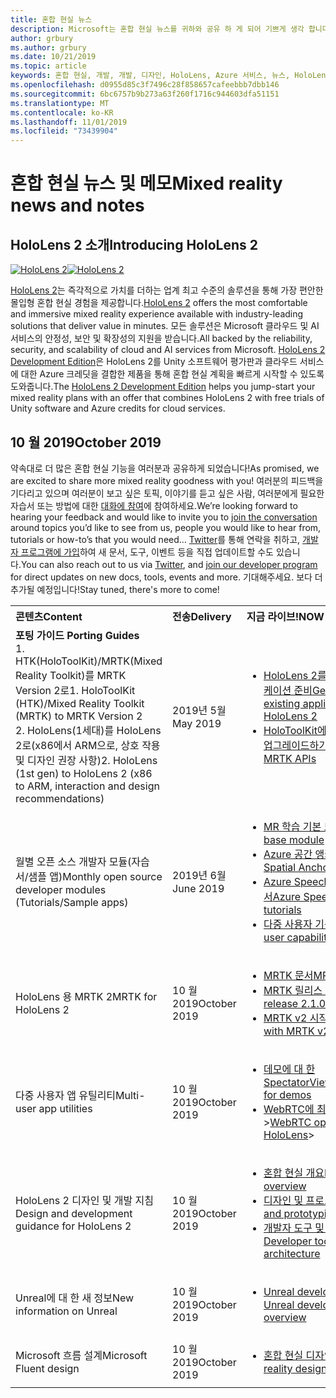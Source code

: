 ```yaml
---
title: 혼합 현실 뉴스
description: Microsoft는 혼합 현실 뉴스를 귀하와 공유 하 게 되어 기쁘게 생각 합니다. 사용자 의견을 기다리고 있으며 대화를 참여 하도록 초대 하 고 싶습니다.
author: grbury
ms.author: grbury
ms.date: 10/21/2019
ms.topic: article
keywords: 혼합 현실, 개발, 개발, 디자인, HoloLens, Azure 서비스, 뉴스, HoloLens 2
ms.openlocfilehash: d0955d85c3f7496c28f858657cafeebbb7dbb146
ms.sourcegitcommit: 6bc6757b9b273a63f260f1716c944603dfa51151
ms.translationtype: MT
ms.contentlocale: ko-KR
ms.lasthandoff: 11/01/2019
ms.locfileid: "73439904"
---
```

# <a name="mixed-reality-news-and-notes"></a><span data-ttu-id="619b8-105">혼합 현실 뉴스 및 메모</span><span class="sxs-lookup"><span data-stu-id="619b8-105">Mixed reality news and notes</span></span>

## <a name="introducing-hololens-2"></a><span data-ttu-id="619b8-106">HoloLens 2 소개</span><span class="sxs-lookup"><span data-stu-id="619b8-106">Introducing HoloLens 2</span></span>

<span data-ttu-id="619b8-107">[![HoloLens 2](images/hololens2.jpg)](https://www.microsoft.com/hololens/hardware)</span><span class="sxs-lookup"><span data-stu-id="619b8-107">[![HoloLens 2](images/hololens2.jpg)](https://www.microsoft.com/hololens/hardware)</span></span>

<span data-ttu-id="619b8-108">[HoloLens 2](https://www.microsoft.com/hololens/hardware)는 즉각적으로 가치를 더하는 업계 최고 수준의 솔루션을 통해 가장 편안한 몰입형 혼합 현실 경험을 제공합니다.</span><span class="sxs-lookup"><span data-stu-id="619b8-108">[HoloLens 2](https://www.microsoft.com/hololens/hardware) offers the most comfortable and immersive mixed reality experience available with industry-leading solutions that deliver value in minutes.</span></span> <span data-ttu-id="619b8-109">모든 솔루션은 Microsoft 클라우드 및 AI 서비스의 안정성, 보안 및 확장성의 지원을 받습니다.</span><span class="sxs-lookup"><span data-stu-id="619b8-109">All backed by the reliability, security, and scalability of cloud and AI services from Microsoft.</span></span> <span data-ttu-id="619b8-110">[HoloLens 2 Development Edition](https://www.microsoft.com//hololens/developers)은 HoloLens 2를 Unity 소프트웨어 평가판과 클라우드 서비스에 대한 Azure 크레딧을 결합한 제품을 통해 혼합 현실 계획을 빠르게 시작할 수 있도록 도와줍니다.</span><span class="sxs-lookup"><span data-stu-id="619b8-110">The [HoloLens 2 Development Edition](https://www.microsoft.com//hololens/developers) helps you jump-start your mixed reality plans with an offer that combines HoloLens 2 with free trials of Unity software and Azure credits for cloud services.</span></span>

## <a name="october-2019"></a><span data-ttu-id="619b8-111">10 월 2019</span><span class="sxs-lookup"><span data-stu-id="619b8-111">October 2019</span></span>

<span data-ttu-id="619b8-112">약속대로 더 많은 혼합 현실 기능을 여러분과 공유하게 되었습니다!</span><span class="sxs-lookup"><span data-stu-id="619b8-112">As promised, we are excited to share more mixed reality goodness with you!</span></span> <span data-ttu-id="619b8-113">여러분의 피드백을 기다리고 있으며 여러분이 보고 싶은 토픽, 이야기를 듣고 싶은 사람, 여러분에게 필요한 자습서 또는 방법에 대한 [대화에 참여](https://holodevelopersslack.azurewebsites.net/)에 참여하세요.</span><span class="sxs-lookup"><span data-stu-id="619b8-113">We’re looking forward to hearing your feedback and would like to invite you to [join the conversation](https://holodevelopersslack.azurewebsites.net/) around topics you’d like to see from us, people you would like to hear from, tutorials or how-to’s that you would need…</span></span> <span data-ttu-id="619b8-114">[Twitter](https://twitter.com/MxdRealityDev)를 통해 연락을 취하고, [개발자 프로그램에 가입](https://aka.ms/iwantmr)하여 새 문서, 도구, 이벤트 등을 직접 업데이트할 수도 있습니다.</span><span class="sxs-lookup"><span data-stu-id="619b8-114">You can also reach out to us via [Twitter](https://twitter.com/MxdRealityDev), and [join our developer program](https://aka.ms/iwantmr) for direct updates on new docs, tools, events and more.</span></span> <span data-ttu-id="619b8-115">기대해주세요. 보다 더 추가될 예정입니다!</span><span class="sxs-lookup"><span data-stu-id="619b8-115">Stay tuned, there's more to come!</span></span>

<table>
<tr>
<th style="width: 400px; text-align:left;"><span data-ttu-id="619b8-116">콘텐츠</span><span class="sxs-lookup"><span data-stu-id="619b8-116">Content</span></span></th><th style="width: 125px; text-align:left;"><span data-ttu-id="619b8-117">전송</span><span class="sxs-lookup"><span data-stu-id="619b8-117">Delivery</span></span></th><th style="width: 125px; text-align:left;"><span data-ttu-id="619b8-118">지금 라이브!</span><span class="sxs-lookup"><span data-stu-id="619b8-118">NOW LIVE!</span></span></th>
</tr> 
<tr>
<td><span data-ttu-id="619b8-119"><b>포팅 가이드</b> </span><span class="sxs-lookup"><span data-stu-id="619b8-119"><b>Porting Guides</b> </span></span><br><span data-ttu-id="619b8-120">1. HTK(HoloToolKit)/MRTK(Mixed Reality Toolkit)를 MRTK Version 2로</span><span class="sxs-lookup"><span data-stu-id="619b8-120">1. HoloToolKit (HTK)/Mixed Reality Toolkit (MRTK) to MRTK Version 2</span></span>
<br><span data-ttu-id="619b8-121">2. HoloLens(1세대)를 HoloLens 2로(x86에서 ARM으로, 상호 작용 및 디자인 권장 사항)</span><span class="sxs-lookup"><span data-stu-id="619b8-121">2. HoloLens (1st gen) to HoloLens 2 (x86 to ARM, interaction and design recommendations)</span></span>
</td></td><td><span data-ttu-id="619b8-122">2019년 5월</span><span class="sxs-lookup"><span data-stu-id="619b8-122">May 2019</span></span></td><td> <ul><li><span data-ttu-id="619b8-123"><a href=https://docs.microsoft.com/windows/mixed-reality/mrtk-porting-guide>HoloLens 2를 위한 기존 애플리케이션 준비</a></span><span class="sxs-lookup"><span data-stu-id="619b8-123"><a href=https://docs.microsoft.com/windows/mixed-reality/mrtk-porting-guide>Getting your existing application ready for HoloLens 2</a></span></span><li><span data-ttu-id="619b8-124"><a href=https://microsoft.github.io/MixedRealityToolkit-Unity/Documentation/HTKToMRTKPortingGuide.html>HoloToolKit에서 MRTK API로 업그레이드하기</a></span><span class="sxs-lookup"><span data-stu-id="619b8-124"><a href=https://microsoft.github.io/MixedRealityToolkit-Unity/Documentation/HTKToMRTKPortingGuide.html>HoloToolKit to MRTK APIs</a></span></span></td>
</tr>
<tr>
<td><span data-ttu-id="619b8-125">월별 오픈 소스 개발자 모듈(자습서/샘플 앱)</span><span class="sxs-lookup"><span data-stu-id="619b8-125">Monthly open source developer modules (Tutorials/Sample apps)</span></span></td><td><span data-ttu-id="619b8-126">2019년 6월</span><span class="sxs-lookup"><span data-stu-id="619b8-126">June 2019</span></span></td><td> <ul><li><span data-ttu-id="619b8-127"><a href=https://docs.microsoft.com/windows/mixed-reality/mrlearning-base-ch1>MR 학습 기본 모듈</a></span><span class="sxs-lookup"><span data-stu-id="619b8-127"><a href=https://docs.microsoft.com/windows/mixed-reality/mrlearning-base-ch1>MR learning base module</a></span></span><li><span data-ttu-id="619b8-128"><a href=https://docs.microsoft.com/windows/mixed-reality/mrlearning-asa-ch1>Azure 공간 앵커 자습서</a></span><span class="sxs-lookup"><span data-stu-id="619b8-128"><a href=https://docs.microsoft.com/windows/mixed-reality/mrlearning-asa-ch1>Azure Spatial Anchors tutorials</a></span></span><li><span data-ttu-id="619b8-129"><a href=https://docs.microsoft.com/windows/mixed-reality/mrlearning-speechsdk-ch1>Azure Speech Services 자습서</a></span><span class="sxs-lookup"><span data-stu-id="619b8-129"><a href=https://docs.microsoft.com/windows/mixed-reality/mrlearning-speechsdk-ch1>Azure Speech Services tutorials</a></span></span><li><span data-ttu-id="619b8-130"><a href=https://docs.microsoft.com/windows/mixed-reality/mrlearning-sharing(photon)-ch1>다중 사용자 기능 자습서</a></span><span class="sxs-lookup"><span data-stu-id="619b8-130"><a href=https://docs.microsoft.com/windows/mixed-reality/mrlearning-sharing(photon)-ch1>Multi-user capabilities tutorials</a></span></span></td>
</tr>
<tr>
<td><span data-ttu-id="619b8-131">HoloLens 용 MRTK 2</span><span class="sxs-lookup"><span data-stu-id="619b8-131">MRTK for HoloLens 2</span></span></td><td><span data-ttu-id="619b8-132">10 월 2019</span><span class="sxs-lookup"><span data-stu-id="619b8-132">October 2019</span></span></td><td> <ul><li><span data-ttu-id="619b8-133"><a href=https://microsoft.github.io/MixedRealityToolkit-Unity/Documentation/GettingStartedWithTheMRTK.html>MRTK 문서</a></span><span class="sxs-lookup"><span data-stu-id="619b8-133"><a href=https://microsoft.github.io/MixedRealityToolkit-Unity/Documentation/GettingStartedWithTheMRTK.html>MRTK docs</a></span></span><li><span data-ttu-id="619b8-134"><a href=https://github.com/Microsoft/MixedRealityToolkit-Unity/releases>MRTK 릴리스 2.1.0</a></span><span class="sxs-lookup"><span data-stu-id="619b8-134"><a href=https://github.com/Microsoft/MixedRealityToolkit-Unity/releases>MRTK release 2.1.0</a></span></span><li><span data-ttu-id="619b8-135"><a href=https://docs.microsoft.com/windows/mixed-reality/mrtk-getting-started>MRTK v2 시작</a></span><span class="sxs-lookup"><span data-stu-id="619b8-135"><a href=https://docs.microsoft.com/windows/mixed-reality/mrtk-getting-started>Getting started with MRTK v2</a></span></span></td>
</tr>
<tr>
<td><span data-ttu-id="619b8-136">다중 사용자 앱 유틸리티</span><span class="sxs-lookup"><span data-stu-id="619b8-136">Multi-user app utilities</span></span></td><td><span data-ttu-id="619b8-137">10 월 2019</span><span class="sxs-lookup"><span data-stu-id="619b8-137">October 2019</span></span></td><td> <ul><li><span data-ttu-id="619b8-138"><a href=https://docs.microsoft.com/windows/mixed-reality/spectator-view>데모에 대 한 SpectatorView</a></span><span class="sxs-lookup"><span data-stu-id="619b8-138"><a href=https://docs.microsoft.com/windows/mixed-reality/spectator-view>SpectatorView for demos</a></span></span><li><span data-ttu-id="619b8-139"><a href=https://github.com/microsoft/MixedReality-WebRTC>WebRTC에 최적화 된</a>></span><span class="sxs-lookup"><span data-stu-id="619b8-139"><a href=https://github.com/microsoft/MixedReality-WebRTC>WebRTC optimized for HoloLens</a>></span></span></td>
</tr>
<tr>
<td><span data-ttu-id="619b8-140">HoloLens 2 디자인 및 개발 지침</span><span class="sxs-lookup"><span data-stu-id="619b8-140">Design and development guidance for HoloLens 2</span></span></td><td><span data-ttu-id="619b8-141">10 월 2019</span><span class="sxs-lookup"><span data-stu-id="619b8-141">October 2019</span></span></td><td> <ul><li><span data-ttu-id="619b8-142"><a href=https://docs.microsoft.com/windows/mixed-reality/>혼합 현실 개요</a></span><span class="sxs-lookup"><span data-stu-id="619b8-142"><a href=https://docs.microsoft.com/windows/mixed-reality/>Mixed reality overview</a></span></span><li><span data-ttu-id="619b8-143"><a href=https://docs.microsoft.com/windows/mixed-reality/design>디자인 및 프로토타입</a></span><span class="sxs-lookup"><span data-stu-id="619b8-143"><a href=https://docs.microsoft.com/windows/mixed-reality/design>Designing and prototyping</a></span></span><li><span data-ttu-id="619b8-144"><a href=https://docs.microsoft.com/windows/mixed-reality/development>개발자 도구 및 아키텍처</a></span><span class="sxs-lookup"><span data-stu-id="619b8-144"><a href=https://docs.microsoft.com/windows/mixed-reality/development>Developer tools and architecture</a></span></span></td>
</tr>
<tr>
  <td><span data-ttu-id="619b8-145">Unreal에 대 한 새 정보</span><span class="sxs-lookup"><span data-stu-id="619b8-145">New information on Unreal</span></span></td><td><span data-ttu-id="619b8-146">10 월 2019</span><span class="sxs-lookup"><span data-stu-id="619b8-146">October 2019</span></span></td><td> <ul><li><span data-ttu-id="619b8-147"><a href=https://docs.microsoft.com/windows/mixed-reality/unreal-development-overview>Unreal development 개요</a></span><span class="sxs-lookup"><span data-stu-id="619b8-147"><a href=https://docs.microsoft.com/windows/mixed-reality/unreal-development-overview>Unreal development overview</a></span></span></td>
</tr>
<tr>
  <td><span data-ttu-id="619b8-148">Microsoft 흐름 설계</span><span class="sxs-lookup"><span data-stu-id="619b8-148">Microsoft Fluent design</span></span></td><td><span data-ttu-id="619b8-149">10 월 2019</span><span class="sxs-lookup"><span data-stu-id="619b8-149">October 2019</span></span></td><td> <ul><li><span data-ttu-id="619b8-150"><a href=https://www.microsoft.com/design/fluent/>혼합 현실 디자인 페이지</a></span><span class="sxs-lookup"><span data-stu-id="619b8-150"><a href=https://www.microsoft.com/design/fluent/>Mixed reality design page</a></span></span></td>
</tr>
</table>
